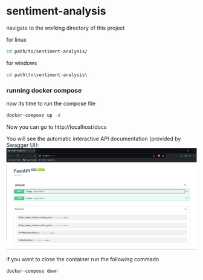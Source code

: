 # sentiment-analysis
navigate to the working directory of this project 

for linux
```bash
cd path/to/sentiment-analysis/
```
for windows
```bash
cd path\to\sentiment-analysis\
```
### running docker compose
now its time to run the compose file
```bash
docker-compose up -d
```

Now you can go to http://localhost/docs

You will see the automatic interactive API documentation (provided by Swagger UI):
![alt text](image-1.png)

if you want to close the container run the following commadn

```bash
docker-compose down
```